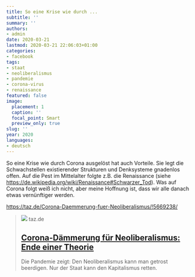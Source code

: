 ```yaml
---
title: So eine Krise wie durch ...
subtitle: ''
summary: ''
authors:
- admin
date: 2020-03-21
lastmod: 2020-03-21 22:06:03+01:00
categories:
- facebook
tags:
- staat
- neoliberalismus
- pandemie
- corona-virus
- renaissance
featured: false
image:
  placement: 1
  caption: ''
  focal_point: Smart
  preview_only: true
slug: ''
year: 2020
languages:
- deutsch
---
```


So eine Krise wie durch Corona ausgelöst hat auch Vorteile. Sie legt die Schwachstellen existierender Strukturen und Denksysteme gnadenlos offen. Auf die Pest im Mittelalter folgte z.B. die Renaissance (siehe https://de.wikipedia.org/wiki/Renaissance#Schwarzer_Tod). Was auf Corona folgt weiß ich nicht, aber meine Hoffnung ist, dass wir alle danach etwas vernünftiger werden. 

https://taz.de/Corona-Daemmerung-fuer-Neoliberalismus/!5669238/
> [![](https://taz.de/picture/4044609/948/dax-corona-neoliberalismus-kapitalismusjpeg-1.jpeg)](https://taz.de/Corona-Daemmerung-fuer-Neoliberalismus/!5669238/)
> taz.de
> ## [Corona-Dämmerung für Neoliberalismus: Ende einer Theorie](https://taz.de/Corona-Daemmerung-fuer-Neoliberalismus/!5669238/)
>
>Die Pandemie zeigt: Den Neoliberalismus kann man getrost beerdigen. Nur der Staat kann den Kapitalismus retten.